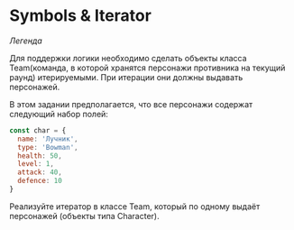 # Symbols & Iterator

_Легенда_

Для поддержки логики необходимо сделать объекты класса Team(команда, в которой хранятся персонажи противника на текущий раунд) итерируемыми. При итерации они должны выдавать персонажей.

В этом задании предполагается, что все персонажи содержат следующий набор полей:
```javascript
const char = {
  name: 'Лучник',
  type: 'Bowman',
  health: 50,
  level: 1,
  attack: 40,
  defence: 10
}
```
Реализуйте итератор в классе Team, который по одному выдаёт персонажей (объекты типа Character).

